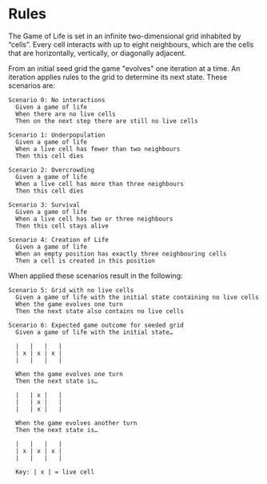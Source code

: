 # Rules #

The Game of Life is set in an infinite two-dimensional grid inhabited by “cells”. Every cell interacts with up to eight neighbours, which are the cells that are horizontally, vertically, or diagonally adjacent.

From an initial seed grid the game "evolves" one iteration at a time. An iteration applies rules to the grid to determine its next state. These scenarios are:

```
Scenario 0: No interactions
  Given a game of life
  When there are no live cells
  Then on the next step there are still no live cells

Scenario 1: Underpopulation
  Given a game of life
  When a live cell has fewer than two neighbours
  Then this cell dies

Scenario 2: Overcrowding
  Given a game of life
  When a live cell has more than three neighbours
  Then this cell dies

Scenario 3: Survival
  Given a game of life
  When a live cell has two or three neighbours
  Then this cell stays alive

Scenario 4: Creation of Life
  Given a game of life
  When an empty position has exactly three neighbouring cells
  Then a cell is created in this position
```

When applied these scenarios result in the following:

```
Scenario 5: Grid with no live cells
  Given a game of life with the initial state containing no live cells
  When the game evolves one turn
  Then the next state also contains no live cells

Scenario 6: Expected game outcome for seeded grid
  Given a game of life with the initial state…

  |   |   |   |
  | x | x | x |
  |   |   |   |

  When the game evolves one turn
  Then the next state is…

  |   | x |   |
  |   | x |   |
  |   | x |   |

  When the game evolves another turn
  Then the next state is…

  |   |   |   |
  | x | x | x |
  |   |   |   |

  Key: | x | = live cell
```
